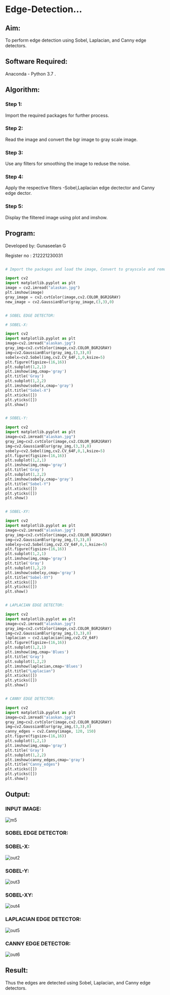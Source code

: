 # Edge-Detection...

## Aim:

To perform edge detection using Sobel, Laplacian, and Canny edge detectors.

## Software Required:

Anaconda - Python 3.7 .

## Algorithm:

### Step 1:

Import the required packages for further process.

### Step 2:

Read the image and convert the bgr image to gray scale image.

### Step 3:

Use any filters for smoothing the image to reduse the noise.

### Step 4:

Apply the respective filters -Sobel,Laplacian edge dectector and Canny edge dector.

### Step 5:

Display the filtered image using plot and imshow.
 
 
## Program:
Developed by: Gunaseelan G

Register no : 212221230031

```python 

# Import the packages and load the image, Convert to grayscale and remove noise:

import cv2
import matplotlib.pyplot as plt
image = cv2.imread("alaskan.jpg")
plt.imshow(image)
gray_image = cv2.cvtColor(image,cv2.COLOR_BGR2GRAY)
new_image = cv2.GaussianBlur(gray_image,(3,3),0)

```

```python

# SOBEL EDGE DETECTOR:

# SOBEL-X:

import cv2
import matplotlib.pyplot as plt
image=cv2.imread("alaskan.jpg")
gray_img=cv2.cvtColor(image,cv2.COLOR_BGR2GRAY)
img=cv2.GaussianBlur(gray_img,(3,3),0)
sobelx=cv2.Sobel(img,cv2.CV_64F,1,0,ksize=5)
plt.figure(figsize=(16,16))
plt.subplot(1,2,1)
plt.imshow(img,cmap='gray')
plt.title('Gray')
plt.subplot(1,2,2)
plt.imshow(sobelx,cmap='gray')
plt.title("Sobel-X")
plt.xticks([])
plt.yticks([])
plt.show()

```

```python

# SOBEL-Y:

import cv2
import matplotlib.pyplot as plt
image=cv2.imread("alaskan.jpg")
gray_img=cv2.cvtColor(image,cv2.COLOR_BGR2GRAY)
img=cv2.GaussianBlur(gray_img,(3,3),0)
sobely=cv2.Sobel(img,cv2.CV_64F,0,1,ksize=5)
plt.figure(figsize=(16,16))
plt.subplot(1,2,1)
plt.imshow(img,cmap='gray')
plt.title('Gray')
plt.subplot(1,2,2)
plt.imshow(sobely,cmap='gray')
plt.title("Sobel-Y")
plt.xticks([])
plt.yticks([])
plt.show()

```

```python

# SOBEL-XY:

import cv2
import matplotlib.pyplot as plt
image=cv2.imread("alaskan.jpg")
gray_img=cv2.cvtColor(image,cv2.COLOR_BGR2GRAY)
img=cv2.GaussianBlur(gray_img,(3,3),0)
sobelxy=cv2.Sobel(img,cv2.CV_64F,0,1,ksize=5)
plt.figure(figsize=(16,16))
plt.subplot(1,2,1)
plt.imshow(img,cmap='gray')
plt.title('Gray')
plt.subplot(1,2,2)
plt.imshow(sobelxy,cmap='gray')
plt.title("Sobel-XY")
plt.xticks([])
plt.yticks([])
plt.show()

```

```python

# LAPLACIAN EDGE DETECTOR:

import cv2
import matplotlib.pyplot as plt
image=cv2.imread("alaskan.jpg")
gray_img=cv2.cvtColor(image,cv2.COLOR_BGR2GRAY)
img=cv2.GaussianBlur(gray_img,(3,3),0)
laplacian = cv2.Laplacian(img,cv2.CV_64F)
plt.figure(figsize=(16,16))
plt.subplot(1,2,1)
plt.imshow(img,cmap='Blues')
plt.title('Gray')
plt.subplot(1,2,2)
plt.imshow(laplacian,cmap='Blues')
plt.title("Laplacian")
plt.xticks([])
plt.yticks([])
plt.show()

```

```python 

# CANNY EDGE DETECTOR:

import cv2
import matplotlib.pyplot as plt
image=cv2.imread("alaskan.jpg")
gray_img=cv2.cvtColor(image,cv2.COLOR_BGR2GRAY)
img=cv2.GaussianBlur(gray_img,(3,3),0)
canny_edges = cv2.Canny(image, 120, 150)
plt.figure(figsize=(16,16))
plt.subplot(1,2,1)
plt.imshow(img,cmap='gray')
plt.title('Gray')
plt.subplot(1,2,2)
plt.imshow(canny_edges,cmap='gray')
plt.title("Canny_edges")
plt.xticks([])
plt.yticks([])
plt.show()

```


## Output:

### INPUT IMAGE:

![m5](https://user-images.githubusercontent.com/93427255/233850911-7c6c4712-b165-4c5a-a5a7-ef3cb31b0bd4.jpg)


### SOBEL EDGE DETECTOR:

### SOBEL-X:
![out2](https://user-images.githubusercontent.com/93427255/233850917-f02c4b3c-9aac-46c0-a80b-b93321e361ca.png)


### SOBEL-Y:

![out3](https://user-images.githubusercontent.com/93427255/233850929-892f9819-0434-4d77-aea5-237dbea8cc88.png)


### SOBEL-XY:

![out4](https://user-images.githubusercontent.com/93427255/233850936-46aed98c-a91b-4870-a64f-fe12efe1ab1b.png)


### LAPLACIAN EDGE DETECTOR:

![out5](https://user-images.githubusercontent.com/93427255/233850945-58765493-8ebb-4f93-8543-6a5ea05c393f.png)


### CANNY EDGE DETECTOR:

![out6](https://user-images.githubusercontent.com/93427255/233850956-1330e35e-592f-455c-ae62-d52b3a431ff6.png)


## Result:

Thus the edges are detected using Sobel, Laplacian, and Canny edge detectors.


